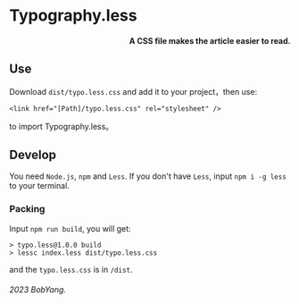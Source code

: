 <h1 align="left">Typography.less</h1>

<h4 align="right">A CSS file makes the article easier to read.</h4>

## Use

Download `dist/typo.less.css` and add it to your project，then use:
```
<link href="[Path]/typo.less.css" rel="stylesheet" />
```
to import Typography.less。

## Develop

You need `Node.js`, `npm` and `Less`.
If you don't have `Less`, input `npm i -g less` to your terminal.

### Packing

Input `npm run build`, you will get:
```
> typo.less@1.0.0 build
> lessc index.less dist/typo.less.css
```
and the `typo.less.css` is in `/dist`.

###### 2023 BobYang.